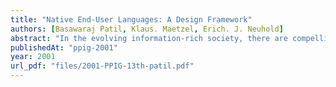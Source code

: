 ```yaml
---
title: "Native End-User Languages: A Design Framework"
authors: [Basawaraj Patil, Klaus. Maetzel, Erich. J. Neuhold]
abstract: "In the evolving information-rich society, there are compelling reasons (e.g., educational, social, cultural etc.) to support global, native end-users to learn programming and computing skills. Current computer languages and computing environments pose conceptual, logical, semantic and syntactic challenges to native end-users, especially those who lack English knowledge and are new to programming. This paper identifies the native end-users’ usability issues of programming languages and proposes a novel nativeization paradigm (NP), in which, the native end-users can command, operate, interact and program in their natural, information structures. This research describes a design framework and rationale of a simple, experimental, computer programming language based on nativeization. This paradigm will be embodied in EQUAL, a system for design, implementation and evaluation of native end-user programming languages and computing environment in a few representative native end-user languages such as German, Cyrillic, Italian and CJK (Chinese, Japanese and Korean)."
publishedAt: "ppig-2001"
year: 2001
url_pdf: "files/2001-PPIG-13th-patil.pdf"
---
```

